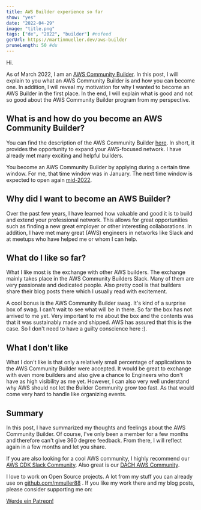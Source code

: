 ```yaml
---
title: AWS Builder experience so far
show: "yes"
date: "2022-04-29"
image: "title.png"
tags: ["de", "2022", "builder"] #nofeed
gerUrl: https://martinmueller.dev/aws-builder
pruneLength: 50 #du
---
```


Hi.

As of March 2022, I am an [AWS Community Builder](https://aws.amazon.com/developer/community/community-builders/). In this post, I will explain to you what an AWS Community Builder is and how you can become one. In addition, I will reveal my motivation for why I wanted to become an AWS Builder in the first place. In the end, I will explain what is good and not so good about the AWS Community Builder program from my perspective.

## What is and how do you become an AWS Community Builder?

You can find the description of the AWS Community Builder [here](https://aws.amazon.com/developer/community/community-builders/). In short, it provides the opportunity to expand your AWS-focused network. I have already met many exciting and helpful builders.

You become an AWS Community Builder by applying during a certain time window. For me, that time window was in January. The next time window is expected to open again [mid-2022](https://aws.amazon.com/developer/community/community-builders/).

## Why did I want to become an AWS Builder?

Over the past few years, I have learned how valuable and good it is to build and extend your professional network. This allows for great opportunities such as finding a new great employer or other interesting collaborations. In addition, I have met many great (AWS) engineers in networks like Slack and at meetups who have helped me or whom I can help.

## What do I like so far?

What I like most is the exchange with other AWS builders. The exchange mainly takes place in the AWS Community Builders Slack. Many of them are very passionate and dedicated people. Also pretty cool is that builders share their blog posts there which I usually read with excitement.

A cool bonus is the AWS Community Builder swag. It's kind of a surprise box of swag. I can't wait to see what will be in there. So far the box has not arrived to me yet. Very important to me about the box and the contents was that it was sustainably made and shipped. AWS has assured that this is the case. So I don't need to have a guilty conscience here :).

## What I don't like

What I don't like is that only a relatively small percentage of applications to the AWS Community Builder were accepted. It would be great to exchange with even more builders and also give a chance to Engineers who don't have as high visibility as me yet. However, I can also very well understand why AWS should not let the Builder Community grow too fast. As that would come very hard to handle like organizing events.

## Summary

In this post, I have summarized my thoughts and feelings about the AWS Community Builder. Of course, I've only been a member for a few months and therefore can't give 360 degree feedback. From there, I will reflect again in a few months and let you share.

If you are also looking for a cool AWS community, I highly recommend our [AWS CDK Slack Community](https://join.slack.com/t/cdk-dev/shared_invite/zt-xtpfmrqt-6ormYTA0hLdpMSAtTkM_2A). Also great is our [DACH AWS Community](https://join.slack.com/t/awscommunityde/shared_invite/zt-11ptmeylu-zpdZBIWmlbF9NNI3hY0Upw).

I love to work on Open Source projects. A lot from my stuff you can already use on [github.com/mmuller88](https://github.com/mmuller88) . If you like my work there and my blog posts, please consider supporting me on:

<a href="https://www.patreon.com/bePatron?u=29010217" data-patreon-widget-type="become-patron-button">Werde ein Patreon!</a><script async src="https://c6.patreon.com/becomePatronButton.bundle.js"></script>
